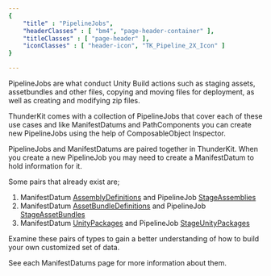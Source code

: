 ```yaml
---
{ 
	"title" : "PipelineJobs",
	"headerClasses" : [ "bm4", "page-header-container" ],
	"titleClasses" : [ "page-header" ],
	"iconClasses" : [ "header-icon", "TK_Pipeline_2X_Icon" ]
}

---
```


PipelineJobs are what conduct Unity Build actions such as staging assets, assetbundles and other files, copying and moving files for deployment, as well as creating and modifying zip files.

ThunderKit comes with a collection of PipelineJobs that cover each of these use cases and like ManifestDatums and PathComponents you can create new PipelineJobs using the help of ComposableObject Inspector.

PipelineJobs and ManifestDatums are paired together in ThunderKit.  When you create a new PipelineJob you may need to create a ManifestDatum to hold information for it.

Some pairs that already exist are;

1. ManifestDatum [AssemblyDefinitions](assetlink://GUID/2b7e13dda513544419a89926bd12ad8a) and PipelineJob [StageAssemblies](assetlink://GUID/b5b20fac9c71fd64183cb7a8f359d73a) 
2. ManifestDatum [AssetBundleDefinitions](assetlink://GUID/17d1008b78cb6e846889b7778282fbef) and PipelineJob [StageAssetBundles](assetlink://GUID/924ee63e6c016f14d8a1560b288f15a3) 
3. ManifestDatum [UnityPackages](assetlink://GUID/dda4ac7962f04724eacfeb26af5e2b75) and PipelineJob [StageUnityPackages](assetlink://GUID/d087870ea8abaed4ca4c717444be0165) 

Examine these pairs of types to gain a better understanding of how to build your own customized set of data.

See each ManifestDatums page for more information about them.